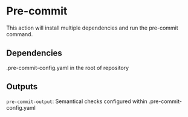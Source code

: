 # Pre-commit
This action will install multiple dependencies and run the pre-commit command.

## Dependencies
.pre-commit-config.yaml in the root of repository

## Outputs
`pre-commit-output`: Semantical checks configured within .pre-commit-config.yaml

